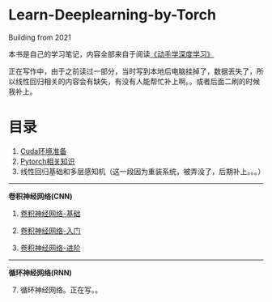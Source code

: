 # Learn-Deeplearning-by-Torch
Building from 2021

本书是自己的学习笔记，内容全部来自于阅读[《动手学深度学习》](https://github.com/ShusenTang/Dive-into-DL-PyTorch)

正在写作中，由于之前读过一部分，当时写到本地后电脑挂掉了，数据丢失了，所以线性回归相关的内容会有缺失，有没有人能帮忙补上啊。。或者后面二刷的时候我补上。

# 目录

1. [Cuda环境准备](Docs/01.Cuda.md)
2. [Pytorch相关知识](Docs/Pytorch.md)
3. 线性回归基础和多层感知机（这一段因为重装系统，被弄没了，后期补上。。。）

---

**卷积神经网络(CNN)**

1. [卷积神经网络-基础](Docs/03.卷积神经网络-基础.md)

5. [卷积神经网络-入门](Docs/03.卷积神经网络-入门.md)
6. [卷积神经网络-进阶](Docs/03.卷积神经网络.md)

---

**循环神经网络(RNN)**

7. 循环神经网络。正在写。。

